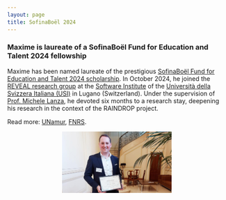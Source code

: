 ```yaml
---
layout: page
title: SofinaBoël 2024
---
```


<h3>Maxime is laureate of a SofinaBoël Fund for Education and Talent 2024 fellowship</h3>

Maxime has been named laureate of the prestigious <a href="https://www.sofinaboel.be/" target="_blank">SofinaBoël Fund for Education and Talent 2024 scholarship</a>. In October 2024, he joined the <a href="https://reveal.si.usi.ch/" target="_blank">REVEAL research group</a> at the <a href="https://si.usi.ch/" target="_blank">Software Institute</a> of the <a href="https://usi.ch/" target="_blank">Università della Svizzera Italiana (USI)</a> in Lugano (Switzerland). Under the supervision of <a href="https://www.inf.usi.ch/faculty/lanza/" target="_blank">Prof. Michele Lanza</a>, he devoted six months to a research stay, deepening his research in the context of the RAINDROP project.

Read more: <a href="https://www.unamur.be/fr/newsroom/un-chercheur-en-informatique-de-lunamur-selectionne-pour-la-prestigieuse-bourse-0" target="_blank">UNamur</a>, <a href="https://www.frs-fnrs.be/fr/l-actualite-fnrs/3372-bourses-de-mobilite-sofinaboel-6-nouveaux-laureats-et-laureates" target="_blank">FNRS</a>.

<div style="display: flex; justify-content: space-around;">
    <img src="/images/SofinaBoel2024.jpg" width="50%"/>
</div>